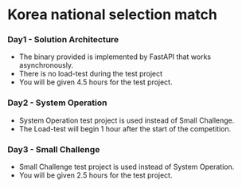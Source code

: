 # Korea national selection match

### Day1 - Solution Architecture
- The binary provided is implemented by FastAPI that works asynchronously.
- There is no load-test during the test project
- You will be given 4.5 hours for the test project.

### Day2 - System Operation
- System Operation test project is used instead of Small Challenge.
- The Load-test will begin 1 hour after the start of the competition.

### Day3 - Small Challenge
- Small Challenge test project is used instead of System Operation.
- You will be given 2.5 hours for the test project.

